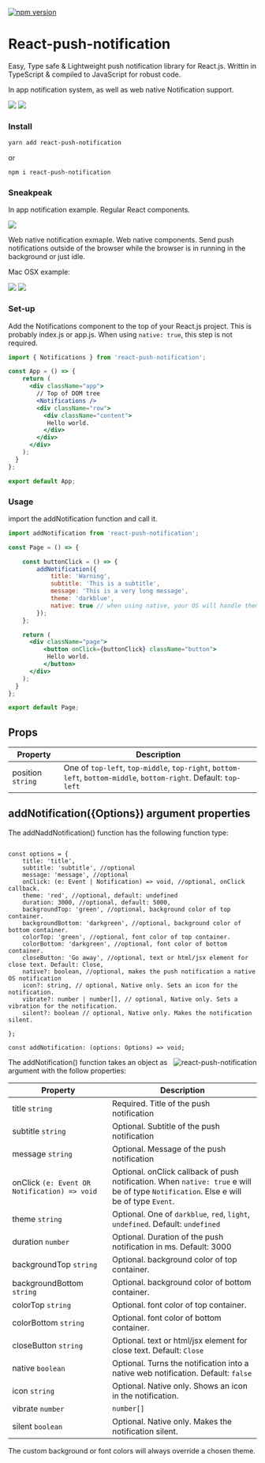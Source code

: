 
[![npm version](https://badgen.net/npm/v/react-push-notification)](https://www.npmjs.com/package/react-notifications-component)
# React-push-notification

Easy, Type safe & Lightweight push notification library for React.js.
Writtin in TypeScript & compiled to JavaScript for robust code.

In app notification system, as well as web native Notification support.

![](https://i.imgur.com/SorfHNa.gif)
![](https://i.imgur.com/IKppymi.gif)


### Install

```bash
yarn add react-push-notification
```
or 
```bash
npm i react-push-notification
```

### Sneakpeak

In app notification example. Regular React components.

![](https://i.imgur.com/SorfHNa.gif)

Web native notification exmaple. Web native components. Send push notifications outside of the browser while the browser is in running in the background or just idle. 

Mac OSX example:

![](https://i.imgur.com/IKppymi.gif)
![](https://imgur.com/HwA1Bf5.png)



### Set-up

Add the Notifications component to the top of your React.js project. 
This is probably index.js or app.js. When using `native: true`, this step is not required.


```jsx
import { Notifications } from 'react-push-notification';

const App = () => {
    return (
      <div className="app">
        // Top of DOM tree
        <Notifications />
        <div className="row">
          <div className="content">
           Hello world.
          </div>
        </div>
      </div>
    );
  }
};

export default App;
```

### Usage

import the addNotification function and call it.

```jsx
import addNotification from 'react-push-notification';

const Page = () => {

    const buttonClick = () => {
        addNotification({
            title: 'Warning',
            subtitle: 'This is a subtitle',
            message: 'This is a very long message',
            theme: 'darkblue',
            native: true // when using native, your OS will handle theming.
        });
    };

    return (
      <div className="page">
          <button onClick={buttonClick} className="button">
           Hello world.
          </button>
      </div>
    );
  }
};

export default Page;
```

## <Notifications /> Props


| Property                               | Description                                   |
| ---------------------------------- | ------------------------------------------------------------------ |
| position `string`            | One of `top-left`, `top-middle`, `top-right`, `bottom-left`, `bottom-middle`, `bottom-right`. Default: `top-left`    |



## addNotification({Options}) argument properties

The addNaddNotification() function has the following function type:

```tsx

const options = {
    title: 'title',
    subtitle: 'subtitle', //optional
    message: 'message', //optional
    onClick: (e: Event | Notification) => void, //optional, onClick callback.
    theme: 'red', //optional, default: undefined
    duration: 3000, //optional, default: 5000,
    backgroundTop: 'green', //optional, background color of top container.
    backgroundBottom: 'darkgreen', //optional, background color of bottom container.
    colorTop: 'green', //optional, font color of top container.
    colorBottom: 'darkgreen', //optional, font color of bottom container.
    closeButton: 'Go away', //optional, text or html/jsx element for close text. Default: Close,
    native?: boolean, //optional, makes the push notification a native OS notification
    icon?: string, // optional, Native only. Sets an icon for the notification.
    vibrate?: number | number[], // optional, Native only. Sets a vibration for the notification.
    silent?: boolean // optional, Native only. Makes the notification silent.

};

const addNotification: (options: Options) => void;

```

<img align="right" src="https://imgur.com/YpzhAzC.png" alt="react-push-notification" />


The addNotification() function takes an object as argument with the follow properties:


| Property                           | Description                                                        |
| ---------------------------------- | ------------------------------------------------------------------ |
| title `string`                     | Required. Title of the push notification                           |
| subtitle `string`                  | Optional. Subtitle of the push notification                        |
| message `string`                   | Optional. Message of the push notification                         |
| onClick `(e: Event OR Notification) => void`    | Optional. onClick callback of push notification. When `native: true` e will be of type `Notification`. Else e will be of type `Event`.           |
| theme `string`                     | Optional. One of `darkblue`, `red`, `light`, `undefined`. Default: `undefined`   |
| duration `number`                  | Optional. Duration of the push notification in ms. Default: 3000   |
| backgroundTop `string`             | Optional. background color of top container.                       |
| backgroundBottom `string`          | Optional. background color of bottom container.                    |
| colorTop `string`                  | Optional. font color of top container.                             |
| colorBottom `string`               | Optional. font color of bottom container.                          |
| closeButton `string`               | Optional. text or html/jsx element for close text. Default: `Close`                         |
| native `boolean`                   | Optional. Turns the notification into a native web notification. Default: `false`  |
| icon `string`                      | Optional. Native only. Shows an icon in the notification.          |
| vibrate `number` | `number[]`      | Optional. Native only. Makes the notification vibrate.          |
| silent `boolean`      | Optional. Native only. Makes the notification silent.          |



The custom background or font colors will always override a chosen theme.